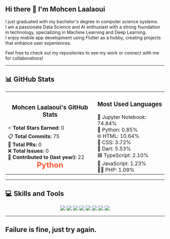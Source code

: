 ## Hi there 👋 I'm Mohcen Laalaoui

I just graduated with my bachelor's degree in computer science systems.  
I am a passionate Data Science and AI enthusiast with a strong foundation in technology, specializing in Machine Learning and Deep Learning.  
I enjoy mobile app development using Flutter as a hobby, creating projects that enhance user experiences.

Feel free to check out my repositories to see my work or connect with me for collaborations!

---

## 📊 GitHub Stats

<div align="center">
  <table>
    <tr>
      <td>
        <h3 style="text-align: center;">Mohcen Laalaoui's GitHub Stats</h3>
        <ul style="list-style-type: none; text-align: left; margin: 0; padding: 0;">
          <li>⭐ <strong>Total Stars Earned:</strong> 0</li>
          <li>📋 <strong>Total Commits:</strong> 75</li>
          <li>🔗 <strong>Total PRs:</strong> 0</li>
          <li>❌ <strong>Total Issues:</strong> 0</li>
          <li>📅 <strong>Contributed to (last year):</strong> 22</li>
        </ul>
        <div style="text-align: center; font-size: 24px; font-weight: bold; color: #FF5733;">Python</div>
      </td>
      <td>
        <h3 style="text-align: center;">Most Used Languages</h3>
        <ul style="list-style-type: none; text-align: left; margin: 0; padding: 0;">
          <li>📘 Jupyter Notebook: 74.84%</li>
          <li>🐍 Python: 0.85%</li>
          <li>🌐 HTML: 10.64%</li>
          <li>🎨 CSS: 3.72%</li>
          <li>🎯 Dart: 5.53%</li>
          <li>🟦 TypeScript: 2.10%</li>
          <li>📜 JavaScript: 1.23%</li>
          <li>🧑‍💻 PHP: 1.09%</li>
        </ul>
      </td>
    </tr>
  </table>
</div>

---

## 💻 Skills and Tools

<div align="center">
  <img src="https://img.shields.io/badge/Code-Python-blue?style=for-the-badge&logo=python&logoColor=white" />
  <img src="https://img.shields.io/badge/Tool-Jupyter_Notebook-orange?style=for-the-badge&logo=jupyter&logoColor=white" />
  <img src="https://img.shields.io/badge/Frontend-HTML5-red?style=for-the-badge&logo=html5&logoColor=white" />
  <img src="https://img.shields.io/badge/Frontend-CSS3-blue?style=for-the-badge&logo=css3&logoColor=white" />
  <img src="https://img.shields.io/badge/Framework-Dart-blue?style=for-the-badge&logo=dart&logoColor=white" />
  <img src="https://img.shields.io/badge/Framework-React-blue?style=for-the-badge&logo=react&logoColor=white" />
  <img src="https://img.shields.io/badge/Framework-Node.js-green?style=for-the-badge&logo=node.js&logoColor=white" />
  <img src="https://img.shields.io/badge/Framework-Angular-red?style=for-the-badge&logo=angular&logoColor=white" />
</div>

---

## Failure is fine, just try again.

